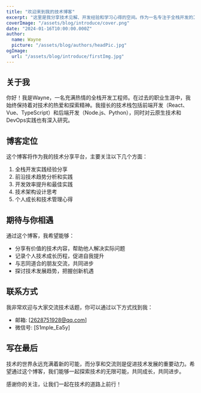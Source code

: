 ```yaml
---
title: "欢迎来到我的技术博客"
excerpt: "这里是我分享技术见解、开发经验和学习心得的空间。作为一名专注于全栈开发的工程师，我将通过这个平台与大家交流技术，共同成长。"
coverImage: "/assets/blog/introduce/cover.png"
date: "2024-01-16T10:00:00.000Z"
author:
  name: Wayne
  picture: "/assets/blog/authors/headPic.jpg"
ogImage:
  url: "/assets/blog/introduce/firstImg.jpg"
---
```


## 关于我

你好！我是Wayne，一名充满热情的全栈开发工程师。在过去的职业生涯中，我始终保持着对技术的热爱和探索精神。我擅长的技术栈包括前端开发（React、Vue、TypeScript）和后端开发（Node.js、Python），同时对云原生技术和DevOps实践也有深入研究。

## 博客定位

这个博客将作为我的技术分享平台，主要关注以下几个方面：

1. 全栈开发实践经验分享
2. 前沿技术趋势分析和实践
3. 开发效率提升和最佳实践
4. 技术架构设计思考
5. 个人成长和技术管理心得

## 期待与你相遇

通过这个博客，我希望能够：

- 分享有价值的技术内容，帮助他人解决实际问题
- 记录个人技术成长历程，促进自我提升
- 与志同道合的朋友交流，共同进步
- 探讨技术发展趋势，把握创新机遇

## 联系方式

我非常欢迎与大家交流技术话题，你可以通过以下方式找到我：

- 邮箱: [2628751928@qq.com]
- 微信号: [S1mple_Ea5y]

## 写在最后

技术的世界永远充满着新的可能，而分享和交流则是促进技术发展的重要动力。希望通过这个博客，我们能够一起探索技术的无限可能，共同成长，共同进步。

感谢你的关注，让我们一起在技术的道路上前行！
